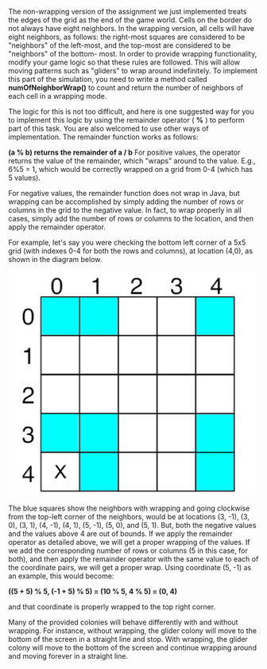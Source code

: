 The non-wrapping version of the assignment we just implemented treats the edges of the grid as the end of the game world. Cells on the border do not always have eight neighbors. In the wrapping version, all cells will have eight neighbors, as follows: the right-most squares are considered to be &quot;neighbors&quot; of the left-most, and the top-most are considered to be &quot;neighbors&quot; of the bottom- most. In order to provide wrapping functionality, modify your game logic so that these rules are followed. This will allow moving patterns such as &quot;gliders&quot; to wrap around indefinitely. To implement this part of the simulation, you need to write a method called **numOfNeighborWrap()**  to count and return the number of neighbors of each cell in a wrapping mode.

The logic for this is not too difficult, and here is one suggested way for you to implement this logic by using the remainder operator ( **%** ) to perform part of this task. You are also welcomed to use other ways of implementation. The remainder function works as follows:

**(a % b) returns the remainder of a / b**
For positive values, the operator returns the value of the remainder, which &quot;wraps&quot; around to the value. E.g., 6%5 = 1, which would be correctly wrapped on a grid from 0-4 (which has 5 values).

For negative values, the remainder function does not wrap in Java, but wrapping can be accomplished by simply adding the number of rows or columns in the grid to the negative value. In fact, to wrap properly in all cases, simply add the number of rows or columns to the location, and then apply the remainder operator.

For example, let&#39;s say you were checking the bottom left corner of a 5x5 grid (with indexes 0-4 for both the rows and columns), at location (4,0), as shown in the diagram below.

 ![](step4-1.png)

The blue squares show the neighbors with wrapping and going clockwise from the top-left corner of the neighbors, would be at locations (3, -1), (3, 0), (3, 1), (4, -1), (4, 1), (5, -1), (5, 0), and (5, 1). But, both the negative values and the values above 4 are out of bounds. If we apply the remainder operator as detailed above, we will get a proper wrapping of the values. If we add the corresponding number of rows or columns (5 in this case, for both), and then apply the remainder operator with the same value to each of the coordinate pairs, we will get a proper wrap. Using coordinate (5, -1) as an example, this would become:

**((5 + 5) % 5, (-1 + 5) % 5) = (10 % 5, 4 % 5) = (0, 4)**

and that coordinate is properly wrapped to the top right corner.

Many of the provided colonies will behave differently with and without wrapping. For instance, without wrapping, the glider colony will move to the bottom of the screen in a straight line and stop. With wrapping, the glider colony will move to the bottom of the screen and continue wrapping around and moving forever in a straight line.